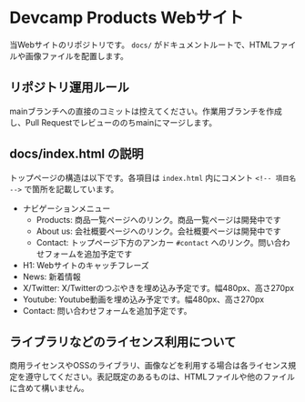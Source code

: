 Devcamp Products Webサイト
=========================

当Webサイトのリポジトリです。 `docs/` がドキュメントルートで、HTMLファイルや画像ファイルを配置します。

## リポジトリ運用ルール

mainブランチへの直接のコミットは控えてください。作業用ブランチを作成し、Pull Requestでレビューののちmainにマージします。

## docs/index.html の説明

トップページの構造は以下です。各項目は `index.html` 内にコメント `<!-- 項目名 -->` で箇所を記載しています。

- ナビゲーションメニュー
  - Products: 商品一覧ページへのリンク。商品一覧ページは開発中です
  - About us: 会社概要ページへのリンク。会社概要ページは開発中です
  - Contact: トップページ下方のアンカー `#contact` へのリンク。問い合わせフォームを追加予定です
- H1: Webサイトのキャッチフレーズ
- News: 新着情報
- X/Twitter: X/Twitterのつぶやきを埋め込み予定です。幅480px、高さ270px
- Youtube: Youtube動画を埋め込み予定です。幅480px、高さ270px
- Contact: 問い合わせフォームを追加予定です。

## ライブラリなどのライセンス利用について

商用ライセンスやOSSのライブラリ、画像などを利用する場合は各ライセンス規定を遵守してください。表記既定のあるものは、HTMLファイルや他のファイルに含めて構いません。